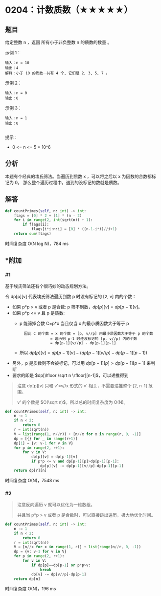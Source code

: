 # 0204：计数质数（★★★★★）


## 题目

给定整数 n ，返回 所有小于非负整数 n 的质数的数量 。


示例 1：

	输入：n = 10
	输出：4
	解释：小于 10 的质数一共有 4 个, 它们是 2, 3, 5, 7 。

示例 2：

	输入：n = 0
	输出：0

示例 3：

	输入：n = 1
	输出：0
	 

提示：
- 0 <= n <= 5 * 10^6

 

## 分析

本题有个经典的埃氏筛法。当遍历到质数 x ，可以将之后以 x 为因数的合数都标记为 0。
那么整个遍历过程中，遇到的没标记的数就是质数。

## 解答

```python
def countPrimes(self, n: int) -> int:
    flags = [0] * 2 + [1] * (n - 2)
    for i in range(2, int(sqrt(n)) + 1):
        if flags[i]:
            flags[i*i:n:i] = [0] * ((n-1-i*i)//i+1)
    return sum(flags)
```
时间复杂度 O(N log N)，784 ms

## *附加

### #1

基于埃氏筛法还有个很巧妙的动态规划方法。

令 dp[p][v] 代表埃氏筛法遍历到数 p 时没有标记的 [2, v] 内的个数：
- 如果 p*p > v 或者 p 是合数: p 筛不到数，$dp[p][v] = dp[p-1][v]$。
- 如果 p*p <= v 且 p 是质数:	
	- p 能筛掉合数 C=p*x 当且仅当 x 的最小质因数大于等于 p
    
			因此 C 的个数 = x 的个数 = [p, v//p] 内最小质因数大于等于 p 的个数
						= 遍历到 p-1 时还没标记的 [p, v//p] 内的个数
						= dp[p-1][v//p] - dp[p-1][p-1]
    - 所以 $dp[p][v] = dp[p-1][v] - (dp[p-1][v//p] - dp[p-1][p-1])$
- 另外，p 是质数则不会被标记，可以用 $dp[p-1][p]>dp[p-1][p-1]$ 来判断
- 要求的即是 $dp[\lfloor \sqrt n \rfloor][n-1]$，可以递推得到

> 注意 dp[p][v] 只和 v'=v//x 形式的 v' 相关，不需要递推整个 [2, n-1] 范围。
>
> v' 的个数是 $O(\sqrt n)$，所以总的时间复杂度为 O(N)。

```python
def countPrimes(self, n: int) -> int:
    n -= 1
    if n < 2:
        return 0
    r = int(sqrt(n))
    V = list(range(1, n//r)) + [n//x for x in range(r, 0, -1)]
    dp = [{} for _ in range(r+1)]
    dp[1] = {v: v-1 for v in V}
    for p in range(2, r+1):
        for v in V:
            dp[p][v] = dp[p-1][v]
            if p*p <= v and dp[p-1][p]>dp[p-1][p-1]:
                dp[p][v] -= dp[p-1][v//p]-dp[p-1][p-1]
    return dp[r][n]
```
时间复杂度 O(N)，7548 ms

### #2

> 注意反向遍历 v 就可以优化为一维数组。
>
> 并且当 p*p > v 或者 p 是合数时，可以直接跳出遍历，极大地优化时间。
 
```python
def countPrimes(self, n: int) -> int:
    n -= 1
    if n < 2:
        return 0
    r = int(sqrt(n))
    V = [n//x for x in range(1, r)] + list(range(n//r, 0, -1))
    dp = {v: v-1 for v in V}
    for p in range(2, r+1):
        for v in V:
            if dp[p]==dp[p-1] or p*p>v:
                break
            dp[v] -= dp[v//p]-dp[p-1]
    return dp[n]
```
时间复杂度 O(N)，196 ms
